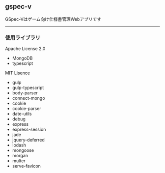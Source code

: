 ## gspec-v

GSpec-Vはゲーム向け仕様書管理Webアプリです

-------
### 使用ライブラリ
Apache License 2.0
* MongoDB
* typescript

MIT Lisence
* gulp
* gulp-typescript
* body-parser
* connect-mongo
* cookie
* cookie-parser
* date-utils
* debug
* express
* express-session
* jade
* jquery-deferred
* lodash
* mongoose
* morgan
* multer
* serve-favicon
